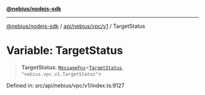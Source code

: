 [**@nebius/nodejs-sdk**](../../../../../README.md)

***

[@nebius/nodejs-sdk](../../../../../README.md) / [api/nebius/vpc/v1](../README.md) / TargetStatus

# Variable: TargetStatus

> **TargetStatus**: [`MessageFns`](../../../../../runtime/protos/core/interfaces/MessageFns.md)\<[`TargetStatus`](../interfaces/TargetStatus.md), `"nebius.vpc.v1.TargetStatus"`\>

Defined in: src/api/nebius/vpc/v1/index.ts:9127
